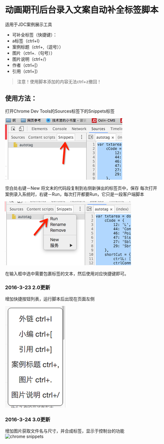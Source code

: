 # 动画期刊后台录入文案自动补全标签脚本
适用于JDC案例展示工具

- 可补全标签（快捷键）：
- a标签（ctrl+l）
- 案例标题（ctrl+,（逗号））
- 图片（ctrl+.（句号））
- 图片说明（ctrl+/）
- 作者（ctrl+[）
- 引用（ctrl+]）

> 注意！使用脚本添加的内容无法ctrl+z撤回！

## 使用方法：
打开Chrome Dev Tools的Sources标签下的Snippets标签

![chrome snippets](images/snippets.png)

空白处右键－New
将文末的代码段复制到右侧新弹出的标签页中，保存
每次打开案例录入系统时，右键－Run，每次打开都要Run，它只是一段客户端脚本

![chrome snippets](images/snippets_run.png)

在输入框中选中需要包裹标签的文本，然后使用对应快捷键即可。

### 2016-3-23 2.0更新

增加快捷按钮列表，运行脚本后出现在页面左侧

![chrome snippets](images/menu.png)

### 2016-3-24 3.0更新

增加图片获取文件名与尺寸，并合成标签，显示于控制台的功能
![chrome snippets](images/pics_tags.png)

